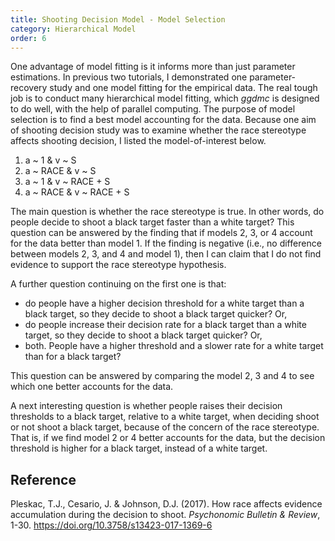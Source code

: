 ```yaml
---
title: Shooting Decision Model - Model Selection
category: Hierarchical Model
order: 6
---
```


One advantage of model fitting is it informs more than just parameter estimations.
In previous two tutorials, I demonstrated one parameter-recovery 
study and one model fitting for the empirical data. The real tough job is to
conduct many hierarchical model fitting, which _ggdmc_ is designed to do well, with
the help of parallel computing. The purpose of model selection is to find a best
model accounting for the data. Because one aim of shooting decision study was to
examine whether the race stereotype affects shooting decision, I listed the
model-of-interest below.

1. a ~ 1    & v ~ S
2. a ~ RACE & v ~ S
3. a ~ 1    & v ~ RACE + S
4. a ~ RACE & v ~ RACE + S

The main question is whether the race stereotype is true. In other words,
do people decide to shoot a black target faster than a white target? This
question can be answered by the finding that if models 2, 3, or 4 
account for the data better than model 1. If the finding is negative
(i.e., no difference between models 2, 3, and 4 and model 1), then I can
claim that I do not find evidence to support the race stereotype hypothesis.

A further question continuing on the first one is that:
- do people have a higher decision threshold for a white target than a black target, 
so they decide to shoot a black target quicker? Or,
- do people increase their decision rate for a black target than a white target, 
so they decide to shoot a black target quicker? Or,
- both. People have a higher threshold and a slower rate for a white target than
for a black target?

This question can be answered by comparing the model 2, 3 and 4 to see which one
better accounts for the data. 

A next interesting question is whether people raises their decision
thresholds to a black target, relative to a white target, when deciding shoot or
not shoot a black target, because of the concern of the race stereotype. That is,
if we find model 2 or 4 better accounts for the data, but the decision threshold is
higher for a black target, instead of a white target.

## Reference
Pleskac, T.J., Cesario, J. & Johnson, D.J. (2017). How race affects evidence accumulation during the decision to shoot.
_Psychonomic Bulletin & Review_, 1-30. https://doi.org/10.3758/s13423-017-1369-6
